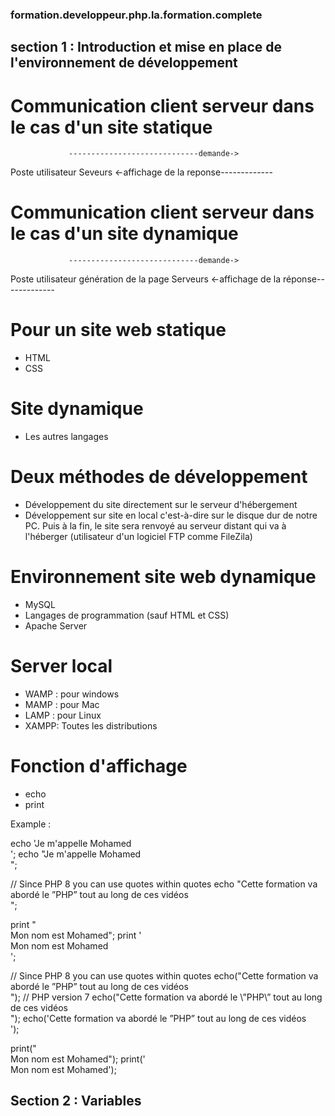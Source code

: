 ### formation.developpeur.php.la.formation.complete

## section 1 : Introduction et mise en place de l'environnement de développement

# Communication client serveur dans le cas d'un site statique
                 -----------------------------demande->
Poste utilisateur                                       Seveurs
                 <-affichage de la reponse-------------

# Communication client serveur dans le cas d'un site dynamique
                 -----------------------------demande->
Poste utilisateur               génération de la page   Serveurs
                 <-affichage de la réponse-------------

# Pour un site web statique
- HTML
- CSS

# Site dynamique
- Les autres langages

# Deux méthodes de développement
- Développement du site directement sur le serveur d'hébergement 
- Développement sur site en local c'est-à-dire sur le disque dur de notre PC. Puis à la fin, le site sera renvoyé au serveur distant qui va à l'héberger (utilisateur d'un logiciel FTP comme FileZila)

# Environnement site web dynamique 
- MySQL
- Langages de programmation (sauf HTML et CSS)
- Apache Server

# Server local
- WAMP : pour windows
- MAMP : pour Mac
- LAMP : pour Linux
- XAMPP: Toutes les distributions

# Fonction d'affichage
- echo
- print

Example :

echo 'Je m\'appelle Mohamed <br/>';
echo "Je m'appelle Mohamed <br/>";

// Since PHP 8 you can use quotes within quotes
echo "Cette formation va abordé le ”PHP” tout au long de ces vidéos<br/>";
           
print "<br/>Mon nom est Mohamed";
print '<br/>Mon nom est Mohamed<br/>';

// Since PHP 8 you can use quotes within quotes
echo("Cette formation va abordé le ”PHP” tout au long de ces vidéos<br/>");
// PHP version 7
echo("Cette formation va abordé le \”PHP\” tout au long de ces vidéos<br/>");
echo('Cette formation va abordé le ”PHP” tout au long de ces vidéos<br/>');

print("<br/>Mon nom est Mohamed");
print('<br/>Mon nom est Mohamed');

## Section 2 : Variables

